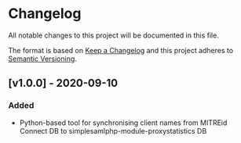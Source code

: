 # Changelog

All notable changes to this project will be documented in this file.

The format is based on [Keep a Changelog](https://keepachangelog.com/en/1.0.0/)
and this project adheres to [Semantic Versioning](https://semver.org/spec/v2.0.0.html).

## [v1.0.0] - 2020-09-10

### Added

- Python-based tool for synchronising client names from MITREid Connect DB to simplesamlphp-module-proxystatistics DB
